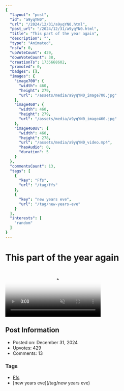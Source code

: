 ```yaml
---
{
  "layout": "post",
  "id": "a9yqYN0",
  "url": "/2024/12/31/a9yqYN0.html",
  "post_url": "/2024/12/31/a9yqYN0.html",
  "title": "This part of the year again",
  "description": "",
  "type": "Animated",
  "nsfw": 0,
  "upVoteCount": 429,
  "downVoteCount": 38,
  "creationTs": 1735668602,
  "promoted": 0,
  "badges": [],
  "images": {
    "image700": {
      "width": 460,
      "height": 279,
      "url": "/assets/media/a9yqYN0_image700.jpg"
    },
    "image460": {
      "width": 460,
      "height": 279,
      "url": "/assets/media/a9yqYN0_image460.jpg"
    },
    "image460sv": {
      "width": 460,
      "height": 278,
      "url": "/assets/media/a9yqYN0_video.mp4",
      "hasAudio": 0,
      "duration": 5
    }
  },
  "commentsCount": 13,
  "tags": [
    {
      "key": "Ffs",
      "url": "/tag/ffs"
    },
    {
      "key": "new years eve",
      "url": "/tag/new-years-eve"
    }
  ],
  "interests": [
    "random"
  ]
}
---
```


# This part of the year again

<video controls playsinline loop muted poster="/assets/media/a9yqYN0_image460.jpg">
  <source src="/assets/media/a9yqYN0_video.mp4" type="video/mp4">
  Your browser does not support the video tag.
</video>

## Post Information

- Posted on: December 31, 2024
- Upvotes: 429
- Comments: 13

### Tags

- [Ffs](/tag/Ffs)
- [new years eve](/tag/new years eve)
